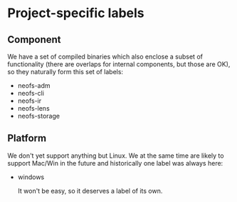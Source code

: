 # Project-specific labels

## Component

We have a set of compiled binaries which also enclose a subset of functionality
(there are overlaps for internal components, but those are OK), so they
naturally form this set of labels:

- neofs-adm
- neofs-cli
- neofs-ir
- neofs-lens
- neofs-storage

## Platform

We don't yet support anything but Linux. We at the same time are likely to
support Mac/Win in the future and historically one label was always here:

- windows

  It won't be easy, so it deserves a label of its own.
